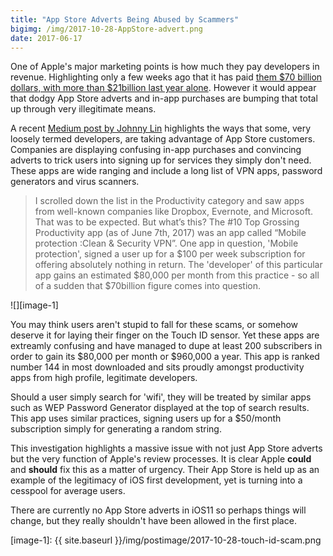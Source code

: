 ```yaml
---
title: "App Store Adverts Being Abused by Scammers"
bigimg: /img/2017-10-28-AppStore-advert.png
date: 2017-06-17
---
```

One of Apple's major marketing points is how much they pay developers in revenue. Highlighting only a few weeks ago that it has paid [them $70 billion dollars, with more than $21billion last year alone][1]. However it would appear that dodgy App Store adverts and in-app purchases are bumping that total up through very illegitimate means.

A recent [Medium post by Johnny Lin][2] highlights the ways that some, very loosely termed developers, are taking advantage of App Store customers. Companies are displaying confusing in-app purchases and convincing adverts to trick users into signing up for services they simply don't need. These apps are wide ranging and include a long list of VPN apps, password generators and virus scanners.

> I scrolled down the list in the Productivity category and saw apps from well-known companies like Dropbox, Evernote, and Microsoft. That was to be expected. But what’s this? The #10 Top Grossing Productivity app (as of June 7th, 2017) was an app called “Mobile protection :Clean & Security VPN”.
One app in question, 'Mobile protection', signed a user up for a $100 per week subscription for offering absolutely nothing in return. The 'developer' of this particular app gains an estimated $80,000 per month from this practice - so all of a sudden that $70billion figure comes into question.

![][image-1]

You may think users aren't stupid to fall for these scams, or somehow deserve it for laying their finger on the Touch ID sensor. Yet these apps are extreamly confusing and have managed to dupe at least 200 subscribers in order to gain its $80,000 per month or $960,000 a year. This app is ranked number 144 in most downloaded and sits proudly amongst productivity apps from high profile, legitimate developers.

Should a user simply search for 'wifi', they will be treated by similar apps such as WEP Password Generator displayed at the top of search results. This app uses similar practices, signing users up for a $50/month subscription simply for generating a random string. 

This investigation highlights a massive issue with not just App Store adverts but the very function of Apple's review processes. It is clear Apple **could** and **should** fix this as a matter of urgency. Their App Store is held up as an example of the legitimacy of iOS first development, yet is turning into a cesspool for average users.

There are currently no App Store adverts in iOS11 so perhaps things will change, but they really shouldn't have been allowed in the first place. 

[1]:	https://9to5mac.com/2017/06/01/apple-announces-it-has-paid-app-store-developers-more-than-70-billion-downloads-up-70-yoy/
[2]:	https://medium.com/@johnnylin/how-to-make-80-000-per-month-on-the-apple-app-store-bdb943862e88

[image-1]:	{{ site.baseurl }}/img/postimage/2017-10-28-touch-id-scam.png